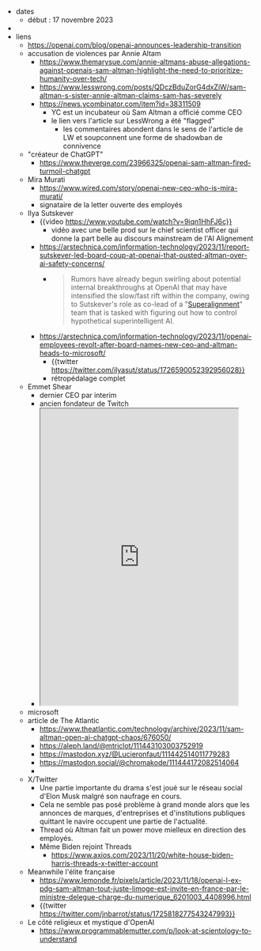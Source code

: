 - dates
	- début : 17 novembre 2023
-
- liens
	- https://openai.com/blog/openai-announces-leadership-transition
	- accusation de violences par Annie Altam
		- https://www.themarysue.com/annie-altmans-abuse-allegations-against-openais-sam-altman-highlight-the-need-to-prioritize-humanity-over-tech/
		- https://www.lesswrong.com/posts/QDczBduZorG4dxZiW/sam-altman-s-sister-annie-altman-claims-sam-has-severely
		- https://news.ycombinator.com/item?id=38311509
			- YC est un incubateur où Sam Altman a officié comme CEO
			- le lien vers l'article sur LessWrong a été "flagged"
				- les commentaires abondent dans le sens de l'article de LW et soupconnent une forme de shadowban de connivence
	- "créateur de ChatGPT"
		- https://www.theverge.com/23966325/openai-sam-altman-fired-turmoil-chatgpt
	- Mira Murati
		- https://www.wired.com/story/openai-new-ceo-who-is-mira-murati/
		- signataire de la letter ouverte des employés
	- Ilya Sutskever
		- {{video https://www.youtube.com/watch?v=9iqn1HhFJ6c}}
			- vidéo avec une belle prod sur le chief scientist officer qui donne la part belle au discours mainstream de l'AI Alignement
		- https://arstechnica.com/information-technology/2023/11/report-sutskever-led-board-coup-at-openai-that-ousted-altman-over-ai-safety-concerns/
			- > Rumors have already begun swirling about potential internal 
			  breakthroughs at OpenAI that may have intensified the slow/fast rift within the company, owing to Sutskever's role as co-lead of a "[Superalignment](https://openai.com/blog/introducing-superalignment)" team that is tasked with figuring out how to control hypothetical superintelligent AI.
		- https://arstechnica.com/information-technology/2023/11/openai-employees-revolt-after-board-names-new-ceo-and-altman-heads-to-microsoft/
			- {{twitter https://twitter.com/ilyasut/status/1726590052392956028}}
			- rétropédalage complet
	- Emmet Shear
		- dernier CEO par interim
		- ancien fondateur de Twitch
		- <iframe src="https://arvr.social/@mpesce/111441594414628873/embed" width="400" height="600" allowfullscreen="allowfullscreen" sandbox="allow-scripts allow-same-origin allow-popups allow-popups-to-escape-sandbox allow-forms"></iframe>
	- microsoft
	- article de The Atlantic
		- https://www.theatlantic.com/technology/archive/2023/11/sam-altman-open-ai-chatgpt-chaos/676050/
		- https://aleph.land/@mtriclot/111443103003752919
		- https://mastodon.xyz/@Lucieronfaut/111442514011779283
		- https://mastodon.social/@chromakode/111444172082514064
		-
	- X/Twitter
		- Une partie importante du drama s'est joué sur le réseau social d'Elon Musk malgré son naufrage en cours.
		- Cela ne semble pas posé problème à grand monde alors que les annonces de marques, d'entreprises et d'institutions publiques quittant le navire occupent une partie de l'actualité.
		- Thread où Altman fait un power move mielleux en direction des employés.
		- Même Biden rejoint Threads
			- https://www.axios.com/2023/11/20/white-house-biden-harris-threads-x-twitter-account
	- Meanwhile l'élite française
		- https://www.lemonde.fr/pixels/article/2023/11/18/openai-l-ex-pdg-sam-altman-tout-juste-limoge-est-invite-en-france-par-le-ministre-delegue-charge-du-numerique_6201003_4408996.html
		- {{twitter https://twitter.com/jnbarrot/status/1725818277543247993}}
	- Le côté religieux et mystique d'OpenAI
		- https://www.programmablemutter.com/p/look-at-scientology-to-understand